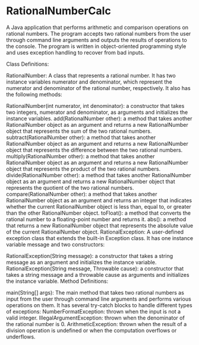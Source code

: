 # RationalNumberCalc


A Java application that performs arithmetic and comparison operations on rational numbers. The program accepts two rational numbers from the user through command line arguments and outputs the results of operations to the console. The program is written in object-oriented programming style and uses exception handling to recover from bad inputs.

Class Definitions:

RationalNumber: A class that represents a rational number. It has two instance variables numerator and denominator, which represent the numerator and denominator of the rational number, respectively. It also has the following methods:

RationalNumber(int numerator, int denominator): a constructor that takes two integers, numerator and denominator, as arguments and initializes the instance variables.
add(RationalNumber other): a method that takes another RationalNumber object as an argument and returns a new RationalNumber object that represents the sum of the two rational numbers.
subtract(RationalNumber other): a method that takes another RationalNumber object as an argument and returns a new RationalNumber object that represents the difference between the two rational numbers.
multiply(RationalNumber other): a method that takes another RationalNumber object as an argument and returns a new RationalNumber object that represents the product of the two rational numbers.
divide(RationalNumber other): a method that takes another RationalNumber object as an argument and returns a new RationalNumber object that represents the quotient of the two rational numbers.
compare(RationalNumber other): a method that takes another RationalNumber object as an argument and returns an integer that indicates whether the current RationalNumber object is less than, equal to, or greater than the other RationalNumber object.
toFloat(): a method that converts the rational number to a floating-point number and returns it.
abs(): a method that returns a new RationalNumber object that represents the absolute value of the current RationalNumber object.
RationalException: A user-defined exception class that extends the built-in Exception class. It has one instance variable message and two constructors:

RationalException(String message): a constructor that takes a string message as an argument and initializes the instance variable.
RationalException(String message, Throwable cause): a constructor that takes a string message and a throwable cause as arguments and initializes the instance variable.
Method Definitions:

main(String[] args): The main method that takes two rational numbers as input from the user through command line arguments and performs various operations on them. It has several try-catch blocks to handle different types of exceptions:
NumberFormatException: thrown when the input is not a valid integer.
IllegalArgumentException: thrown when the denominator of the rational number is 0.
ArithmeticException: thrown when the result of a division operation is undefined or when the computation overflows or underflows.
